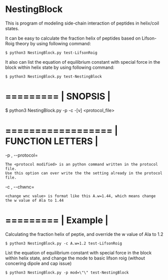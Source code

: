 # NestingBlock

This is program of modeling side-chain interaction of peptides in helix/coil states.

It can be easy to calculate the fraction helix of peptides based on Lifson-Roig theory by using following command:

	$ python3 NestingBlock.py test-LifsonRoig

It also can list the equation of equilibrium constant with special force in the block within helix state by using following command:

	$ python3 NestingBlock.py test-NestingBlock

  =========
 | SNOPSIS |
  =========

 $ python3 NestingBlock.py -p <protocol modified> -c <change wnc value> -[v] <protocol_file>

  ==================
 | FUNCTION LETTERS |
  ==================

-p <protocol modified>, --protocol=<protocol modified>

	The <protocol modified> is an python command written in the protocol file. 
	Use this option can over write the the setting already in the protocol file.

-c <change wnc value>, --chwnc=<change wnc value>

	<change wnc value> is format like this A.w=1.44, which means change the w value of Ala to 1.44

  =========
 | Example |
  =========

Calculating the fraction helix of peptie, and override the w value of Ala to 1.2
 
	$ python3 NestingBlock.py -c A.w=1.2 test-LifsonRoig
 
List the equation of equilibrium constant with special force in the block within helix state,
and change the mode to basic lifson roig (without concering dipole and cap issue)

	$ python3 NestingBlock.py -p mod=\"\" test-NestingBlock
